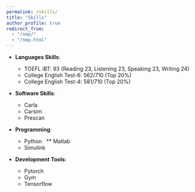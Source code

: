 ```yaml
---
permalink: /skills/
title: "Skills"
author_profile: true
redirect_from: 
  - "/nmp/"
  - "/nmp.html"
---
```


* **Languages Skills**:
  * TOEFL iBT: 93 (Reading 23, Listening 23, Speaking 23, Writing 24)
  * College English Test-6: 562/710 (Top 20%)
  * College English Test-4: 581/710 (Top 20%)
    
* **Software Skills**:
  * Carla 
  * Carsim
  * Prescan
 
* **Programming**:
  * Python
  ** Matlab
  * Simulink
   
* **Development Tools**:
  * Pytorch
  * Gym
  * Tensorflow
    

